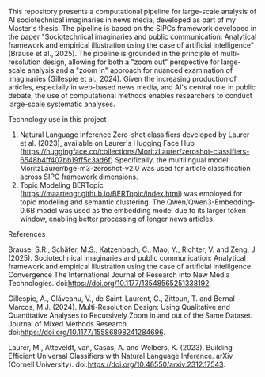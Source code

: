 This repository presents a computational pipeline for large-scale analysis of AI sociotechnical imaginaries in news media, developed as part of my Master's thesis. The pipeline is based on the SIPCs framework developed in the paper "Sociotechnical imaginaries and public communication: Analytical framework and empirical illustration using the case of artificial intelligence" (Brause et al., 2025). The pipeline is grounded in the principle of multi-resolution design, allowing for both a "zoom out" perspective for large-scale analysis and a "zoom in" approach for nuanced examination of imaginaries (Gillespie et al., 2024). Given the increasing production of articles, especially in web-based news media, and AI's central role in public debate, the use of computational methods enables researchers to conduct large-scale systematic analyses.

Technology use in this project
1. Natural Language Inference
Zero-shot classifiers developed by Laurer et al. (2023), available on Laurer's Hugging Face Hub (https://huggingface.co/collections/MoritzLaurer/zeroshot-classifiers-6548b4ff407bb19ff5c3ad6f) Specifically, the multilingual model MoritzLaurer/bge-m3-zeroshot-v2.0 was used for article classification across SIPC framework dimensions.
2. Topic Modeling
BERTopic (https://maartengr.github.io/BERTopic/index.html) was employed for topic modeling and semantic clustering. The Qwen/Qwen3-Embedding-0.6B model was used as the embedding model due to its larger token window, enabling better processing of longer news articles.

References

Brause, S.R., Schäfer, M.S., Katzenbach, C., Mao, Y., Richter, V. and Zeng, J. (2025). Sociotechnical imaginaries and public communication: Analytical framework and empirical illustration using the case of artificial intelligence. Convergence The International Journal of Research into New Media Technologies. doi:https://doi.org/10.1177/13548565251338192.

Gillespie, A., Glăveanu, V., de Saint-Laurent, C., Zittoun, T. and Bernal Marcos, M.J. (2024). Multi-Resolution Design: Using Qualitative and Quantitative Analyses to Recursively Zoom in and out of the Same Dataset. Journal of Mixed Methods Research. doi:https://doi.org/10.1177/15586898241284696.

Laurer, M., Atteveldt, van, Casas, A. and Welbers, K. (2023). Building Efficient Universal Classifiers with Natural Language Inference. arXiv (Cornell University). doi:https://doi.org/10.48550/arxiv.2312.17543.

